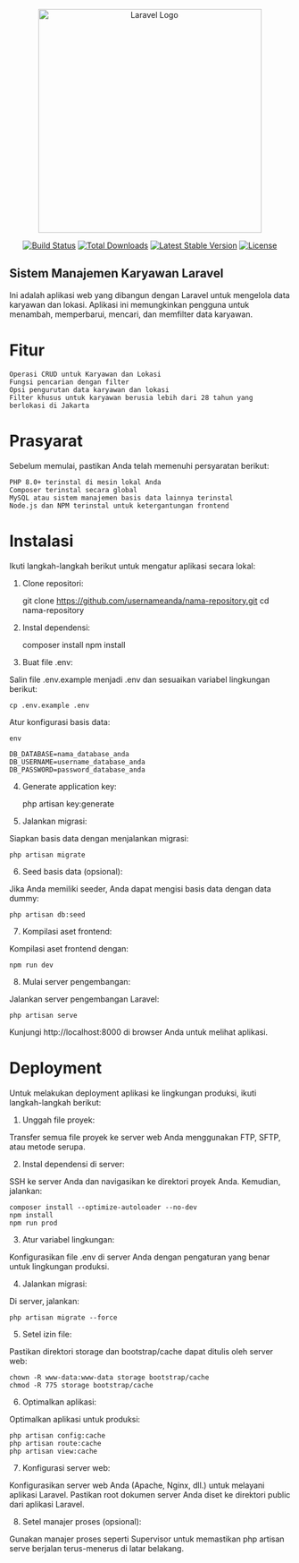 <p align="center"><a href="https://laravel.com" target="_blank"><img src="https://raw.githubusercontent.com/laravel/art/master/logo-lockup/5%20SVG/2%20CMYK/1%20Full%20Color/laravel-logolockup-cmyk-red.svg" width="400" alt="Laravel Logo"></a></p>

<p align="center">
<a href="https://github.com/laravel/framework/actions"><img src="https://github.com/laravel/framework/workflows/tests/badge.svg" alt="Build Status"></a>
<a href="https://packagist.org/packages/laravel/framework"><img src="https://img.shields.io/packagist/dt/laravel/framework" alt="Total Downloads"></a>
<a href="https://packagist.org/packages/laravel/framework"><img src="https://img.shields.io/packagist/v/laravel/framework" alt="Latest Stable Version"></a>
<a href="https://packagist.org/packages/laravel/framework"><img src="https://img.shields.io/packagist/l/laravel/framework" alt="License"></a>
</p>

## Sistem Manajemen Karyawan Laravel

Ini adalah aplikasi web yang dibangun dengan Laravel untuk mengelola data karyawan dan lokasi. Aplikasi ini memungkinkan pengguna untuk menambah, memperbarui, mencari, dan memfilter data karyawan.

# Fitur

    Operasi CRUD untuk Karyawan dan Lokasi
    Fungsi pencarian dengan filter
    Opsi pengurutan data karyawan dan lokasi
    Filter khusus untuk karyawan berusia lebih dari 28 tahun yang berlokasi di Jakarta

# Prasyarat

Sebelum memulai, pastikan Anda telah memenuhi persyaratan berikut:

    PHP 8.0+ terinstal di mesin lokal Anda
    Composer terinstal secara global
    MySQL atau sistem manajemen basis data lainnya terinstal
    Node.js dan NPM terinstal untuk ketergantungan frontend

# Instalasi

Ikuti langkah-langkah berikut untuk mengatur aplikasi secara lokal:
1. Clone repositori:

    git clone https://github.com/usernameanda/nama-repository.git
    cd nama-repository

2. Instal dependensi:

    composer install
    npm install

3. Buat file .env:

Salin file .env.example menjadi .env dan sesuaikan variabel lingkungan berikut:

    cp .env.example .env

Atur konfigurasi basis data:

    env
    
    DB_DATABASE=nama_database_anda
    DB_USERNAME=username_database_anda
    DB_PASSWORD=password_database_anda

4. Generate application key:
   
    php artisan key:generate

6. Jalankan migrasi:

Siapkan basis data dengan menjalankan migrasi:
    
    php artisan migrate

6. Seed basis data (opsional):

Jika Anda memiliki seeder, Anda dapat mengisi basis data dengan data dummy:

    php artisan db:seed

7. Kompilasi aset frontend:

Kompilasi aset frontend dengan:

    npm run dev

8. Mulai server pengembangan:

Jalankan server pengembangan Laravel:
    
    php artisan serve

Kunjungi http://localhost:8000 di browser Anda untuk melihat aplikasi.

# Deployment

Untuk melakukan deployment aplikasi ke lingkungan produksi, ikuti langkah-langkah berikut:

1. Unggah file proyek:

Transfer semua file proyek ke server web Anda menggunakan FTP, SFTP, atau metode serupa.

2. Instal dependensi di server:

SSH ke server Anda dan navigasikan ke direktori proyek Anda. Kemudian, jalankan:

    composer install --optimize-autoloader --no-dev
    npm install
    npm run prod

3. Atur variabel lingkungan:

Konfigurasikan file .env di server Anda dengan pengaturan yang benar untuk lingkungan produksi.

4. Jalankan migrasi:

Di server, jalankan:

    php artisan migrate --force

5. Setel izin file:

Pastikan direktori storage dan bootstrap/cache dapat ditulis oleh server web:

    chown -R www-data:www-data storage bootstrap/cache
    chmod -R 775 storage bootstrap/cache

6. Optimalkan aplikasi:

Optimalkan aplikasi untuk produksi:

    php artisan config:cache
    php artisan route:cache
    php artisan view:cache

7. Konfigurasi server web:

Konfigurasikan server web Anda (Apache, Nginx, dll.) untuk melayani aplikasi Laravel. Pastikan root dokumen server Anda diset ke direktori public dari aplikasi Laravel.

8. Setel manajer proses (opsional):

Gunakan manajer proses seperti Supervisor untuk memastikan php artisan serve berjalan terus-menerus di latar belakang.
